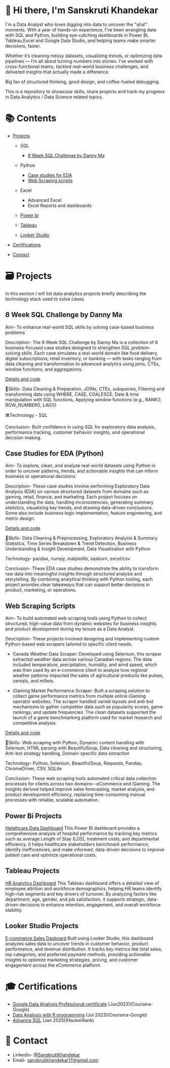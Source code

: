 # 👋 Hi there, I'm Sanskruti Khandekar
I'm a Data Analyst who loves digging into data to uncover the "aha!" moments. With a year of hands-on experience, I've been wrangling data with SQL and Python, building eye-catching dashboards in Power BI, Tableau,Excel and Google Data Studio, and helping teams make smarter decisions, faster.

Whether it’s cleaning messy datasets, visualizing trends, or optimizing data pipelines — I’m all about turning numbers into stories. I’ve worked with cross-functional teams, tackled real-world business challenges, and delivered insights that actually made a difference.

Big fan of structured thinking, good design, and coffee-fueled debugging.

This is a repository to showcase skills, share projects and track my progress in Data Analytics / Data Science related topics.

# 📚 Contents
- [Projects](https://github.com/Sanskruti1702/My-Portfolio/tree/main?tab=readme-ov-file#%EF%B8%8F-projects)
  - SQL
    - [8 Week SQL Challenge by Danny Ma](https://github.com/Sanskruti1702/My-Portfolio/tree/main?tab=readme-ov-file#8-week-sql-challenge-by-danny-ma) 


  - Python
    - [Case studies for EDA](https://github.com/Sanskruti1702/My-Portfolio/tree/main?tab=readme-ov-file#case-studies-for-eda-python)
    - [Web Scraping scripts](https://github.com/Sanskruti1702/My-Portfolio?tab=readme-ov-file#web-scraping-scripts)
   
  - Excel
    - Advanced Excel
    - Excel Reports and dashboards

  - [Power bi](https://github.com/Sanskruti1702/My-Portfolio/tree/main?tab=readme-ov-file#power-bi-projects)
  - [Tableau](hhttps://github.com/Sanskruti1702/My-Portfolio/tree/main?tab=readme-ov-file#tableau-projects)
  - [Looker Studio](https://github.com/Sanskruti1702/My-Portfolio/tree/main?tab=readme-ov-file#looker-studio-projects)
      
- [Certifications](https://github.com/Sanskruti1702/My-Portfolio?tab=readme-ov-file#-certifications)
- [Contact](https://github.com/Sanskruti1702/My-Portfolio?tab=readme-ov-file#-contact)

# 🗃️ Projects
In this section I will list data analytics projects briefly describing the technology stack used to solve cases.
## 8 Week SQL Challenge by Danny Ma
Aim- To enhance real-world SQL skills by solving case-based business problems

Description- The 8 Week SQL Challenge by Danny Ma is a collection of 8 business-focused case studies designed to strengthen SQL problem-solving skills. Each case simulates a real-world domain like food delivery, digital subscriptions, retail inventory, or banking — with tasks ranging from data cleaning and transformation to advanced analytics using joins, CTEs, window functions, and aggregations.

[Details and code](https://github.com/Sanskruti1702/8-Weeks-SQL-Challenges-By-Danny-Ma)

🧠Skills- Data Cleaning & Preparation, JOINs, CTEs, subqueries, Filtering and transforming data using WHERE, CASE, COALESCE, Date & time manipulation with SQL functions, Applying window functions (e.g., RANK(), ROW_NUMBER(), LAG())

🛠Technology - SQL

Conclusion- Built confidence in using SQL for exploratory data analysis, performance tracking, customer behavior insights, and operational decision-making.

## Case Studies for EDA (Python)
Aim- To explore, clean, and analyze real-world datasets using Python in order to uncover patterns, trends, and actionable insights that can inform business or operational decisions

Description- These case studies involve performing Exploratory Data Analysis (EDA) on various structured datasets from domains such as gaming, retail, finance, and marketing. Each project focuses on understanding the data, handling inconsistencies, generating summary statistics, visualizing key trends, and drawing data-driven conclusions. Some also include business logic implementation, feature engineering, and metric design.

[Details and code](https://github.com/Sanskruti1702/Python-Case-studies)

🧠Skills- Data Cleaning & Preprocessing, Exploratory Analysis & Summary Statistics, Time Series Breakdown & Trend Detection, Business Understanding & Insight Development, Data Visualization with Python

Technology- pandas, numpy, matplotlib, seaborn, excel/csv

Conclusion- These EDA case studies demonstrate the ability to transform raw data into meaningful insights through structured analysis and storytelling. By combining analytical thinking with Python tooling, each project provides clear takeaways that can support better decisions in product, marketing, or operations.

## Web Scraping Scripts 
Aim- To build automated web scraping tools using Python to collect structured, high-value data from dynamic websites for business insights and product development during my tenure as a Data Analyst.

Description- These projects involved designing and implementing custom Python-based web scrapers tailored to specific client needs.
- Canada Weather Data Scraper:
Developed using Selenium, this scraper extracted weather data across various Canadian regions. The data included temperature, precipitation, humidity, and wind speed, which was then used by an e-commerce client to analyze how regional weather patterns impacted the sales of agricultural products like pulses, cereals, and millets.

- iGaming Market Performance Scraper:
Built a scraping solution to collect game performance metrics from multiple online iGaming operator websites. The scraper handled varied layouts and anti-bot mechanisms to gather competitor data such as popularity scores, game rankings, and update frequencies. The clean datasets supported the launch of a game benchmarking platform used for market research and competitive analysis.

[Details and code](https://github.com/Sanskruti1702/Python-web-scraping-scripts)

🧠Skills- Web scraping with Python, Dynamic content handling with Selenium, HTML parsing with BeautifulSoup, Data cleaning and structuring, Anti-bot strategy handling, Domain-specific data extraction

Technology- Python, Selenium, BeautifulSoup, Requests, Pandas, ChromeDriver, CSV, SQLite

Conclusion- These web scraping tools automated critical data collection processes for clients across two domains—eCommerce and iGaming. The insights derived helped improve sales forecasting, market analysis, and product development efficiency, replacing time-consuming manual processes with reliable, scalable automation.

## Power Bi Projects
[Helathcare Data Dashboard](https://github.com/Sanskruti1702/Data-Visualization-Projects/blob/main/README.md#-healthcare-data-dashboard)
 This Power BI dashboard provides a comprehensive analysis of hospital performance by tracking key metrics such as average Length of Stay (LOS), treatment costs, and departmental efficiency. It helps healthcare stakeholders benchmark performance, identify inefficiencies, and make informed, data-driven decisions to improve patient care and optimize operational costs.

## Tableau Projects
[HR Analytics Dashboard](https://github.com/Sanskruti1702/Data-Visualization-Projects/blob/main/README.md#-hr-analytics-dashboard)
 This Tableau dashboard offers a detailed view of employee attrition and workforce demographics, helping HR teams identify high-risk segments and key drivers of turnover. By analyzing factors like department, age, gender, and job satisfaction, it supports strategic, data-driven decisions to enhance retention, engagement, and overall workforce stability.

## Looker Studio Projects
[E-commerce Sales Dasboard](https://github.com/Sanskruti1702/Data-Visualization-Projects/blob/main/README.md#e-commerce-sales-dashboard)
 Built using Looker Studio, this dashboard analyzes sales data to uncover trends in customer behavior, product performance, and revenue distribution. It tracks key metrics like total sales, top categories, and preferred payment methods, providing actionable insights to optimize marketing strategies, pricing, and customer engagement across the eCommerce platform.


# 🎓 Certifications
- [Google Data Analysis Professional certificate](https://www.coursera.org/account/accomplishments/specialization/2UGTS6M3AWBK) (Jun2023)(Coursera-Google)
- [Data Analysis with R programming](https://www.coursera.org/account/accomplishments/specialization/2UGTS6M3AWBK) (Jul 2023)(Coursera-Google}
- [Advance SQL](https://www.hackerrank.com/certificates/3d22ec56387e) (Jan 2025)(HackerRank)
  
# 📧 Contact
- Linkedin- [@SanskrutiKhandekar](https://www.linkedin.com/in/sanskruti-khandekar-533074213/)
- Email- sanskrutikhandekar17@gmail.com
